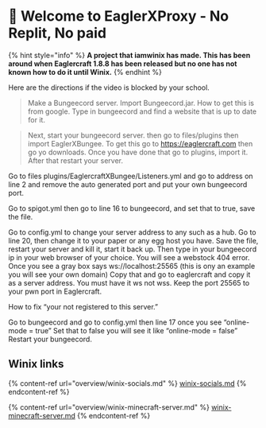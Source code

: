 # 👋 Welcome to EaglerXProxy - No Replit, No paid

{% hint style="info" %}
**A project that iamwinix has made. This has been around when Eaglercraft 1.8.8 has been released but no one has not known how to do it until Winix.**
{% endhint %}

Here are the directions if the video is blocked by your school.

> Make a Bungeecord server. Import Bungeecord.jar. How to get this is from google. Type in bungeecord and find a website that is up to date for it.

> Next, start your bungeecord server. then go to files/plugins then import EaglerXBungee. To get this go to https://eaglercraft.com then go yo downloads. Once you have done that go to plugins, import it. After that restart your server.

Go to files plugins/EaglercraftXBungee/Listeners.yml and go to address on line 2 and remove the auto generated port and put your own bungeecord port.&#x20;

Go to spigot.yml then go to line 16 to bungeecord, and set that to true, save the file.

Go to config.yml to change your server address to any such as a hub. Go to line 20, then change it to your paper or any egg host you have. Save the file, restart your server and kill it, start it back up. Then type in your bungeecord ip in your web browser of your choice. You will see a webstock 404 error. Once you see a gray box says ws://localhost:25565 (this is ony an example you will see your own domain) Copy that and go to eaglercraft and copy it as a server address. You must have it ws not wss. Keep the port 25565 to your pwn port in Eaglercraft.

How to fix “your not registered to this server.”

Go to bungeecord and go to config.yml then line 17 once you see “online-mode = true” Set that to false you will see it like “online-mode = false” Restart your bungeecord.



## Winix links

{% content-ref url="overview/winix-socials.md" %}
[winix-socials.md](overview/winix-socials.md)
{% endcontent-ref %}

{% content-ref url="overview/winix-minecraft-server.md" %}
[winix-minecraft-server.md](overview/winix-minecraft-server.md)
{% endcontent-ref %}

